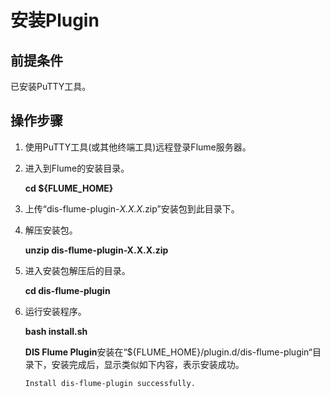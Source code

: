 # 安装Plugin<a name="dayu_01_0229"></a>

## 前提条件<a name="zh-cn_topic_0120206099_section63502565"></a>

已安装PuTTY工具。

## 操作步骤<a name="zh-cn_topic_0120206099_section34652178"></a>

1.  使用PuTTY工具\(或其他终端工具\)远程登录Flume服务器。
2.  进入到Flume的安装目录。

    **cd $\{FLUME\_HOME\}**

3.  上传“dis-flume-plugin-_X.X.X_.zip”安装包到此目录下。
4.  解压安装包。

    **unzip dis-flume-plugin-X.X.X.zip**

5.  进入安装包解压后的目录。

    **cd dis-flume-plugin**

6.  运行安装程序。

    **bash install.sh**

    **DIS Flume Plugin**安装在“$\{FLUME\_HOME\}/plugin.d/dis-flume-plugin“目录下，安装完成后，显示类似如下内容，表示安装成功。

    ```
    Install dis-flume-plugin successfully.
    ```


